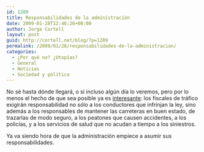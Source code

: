 ```yaml
---
id: 1289
title: Responsabilidades de la administración
date: 2009-01-28T12:46:26+00:00
author: Jorge Cortell
layout: post
guid: http://cortell.net/blog/?p=1289
permalink: /2009/01/28/responsabilidades-de-la-administracion/
categories:
  - ¿Por qué no? ¿Utopías?
  - General
  - Noticias
  - Sociedad y polí­tica
---
```

No sé hasta dónde llegará, o si incluso algún día lo veremos, pero por lo menos el hecho de que sea posible ya es <a title="http://www.rtve.es/noticias/20090128/polemica-por-propuesta-condenar-quien-desatienda-las-carreteras-requisar-coches/225655.shtml" href="http://www.rtve.es/noticias/20090128/polemica-por-propuesta-condenar-quien-desatienda-las-carreteras-requisar-coches/225655.shtml" target="_blank">interesante</a>: los fiscales de tráfico exigirán responsabilidad no sólo a los conductores que infrinjan la ley, sino además a los responsables de mantener las carreteras en buen estado, de trazarlas de modo seguro, a los peatones que causen accidentes, a los policías, y a los servicios de salud que no acudan a tiempo a los siniestros.

Ya va siendo hora de que la administración empiece a asumir sus responsabilidades.